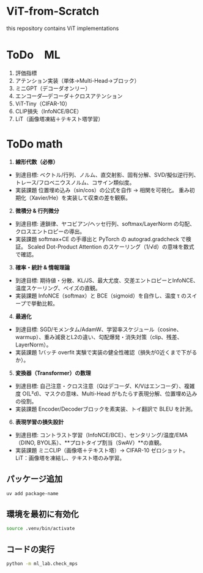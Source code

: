 # ViT-from-Scratch
this repository contains ViT implementations

# ToDo　ML

1. 評価指標
2. アテンション実装（単体→Multi-Head→ブロック）
3. ミニGPT（デコーダオンリー）
4. エンコーダ—デコーダ＋クロスアテンション
5. ViT-Tiny（CIFAR-10）
6. CLIP損失（InfoNCE/BCE）
7. LiT（画像塔凍結＋テキスト塔学習）

# ToDo math

1. **線形代数（必修）**
- 到達目標: ベクトル/行列、ノルム、直交射影、固有分解、SVD/擬似逆行列、トレース/フロベニウスノルム、コサイン類似度。
- 実装課題
位置埋め込み（sin/cos）の公式を自作 → 相関を可視化。
重み初期化（Xavier/He）を実装して収束の差を観察。

2. **微積分 & 行列微分**
- 到達目標: 連鎖律、ヤコビアン/ヘッセ行列、softmax/LayerNorm の勾配、クロスエントロピーの導出。
- 実装課題
softmax+CE の手導出と PyTorch の autograd.gradcheck で検証。
Scaled Dot-Product Attention のスケーリング（1/√d）の意味を数式で確認。

3. **確率・統計 & 情報理論**
- 到達目標: 期待値・分散、KL/JS、最大尤度、交差エントロピーとInfoNCE、温度スケーリング、ベイズの直観。
- 実装課題
InfoNCE（softmax）と BCE（sigmoid）を自作し、温度 τ のスイープで挙動比較。

4. **最適化**
- 到達目標: SGD/モメンタム/AdamW、学習率スケジュール（cosine、warmup）、重み減衰とL2の違い、勾配爆発・消失対策（clip、残差、LayerNorm）。
- 実装課題
1バッチ overfit 実験で実装の健全性確認（損失が0近くまで下がるか）。

5. **変換器（Transformer）の数理**
- 到達目標: 自己注意・クロス注意（Qはデコーダ、K/Vはエンコーダ）、複雑度 O(L²d)、マスクの意味、Multi-Head がもたらす表現分解、位置埋め込みの役割。
- 実装課題
Encoder/Decoderブロックを素実装、トイ翻訳で BLEU を計測。

6. **表現学習の損失設計**
- 到達目標: コントラスト学習（InfoNCE/BCE）、センタリング/温度/EMA（DINO, BYOL系）、**プロトタイプ割当（SwAV）**の直観。
- 実装課題
ミニCLIP（画像塔＋テキスト塔）→ CIFAR-10 ゼロショット。
LiT：画像塔を凍結し、テキスト塔のみ学習。

## パッケージ追加
```bash
uv add package-name
```

## 環境を最初に有効化
```bash
source .venv/bin/activate
```

## コードの実行
```bash
python -m ml_lab.check_mps
```
